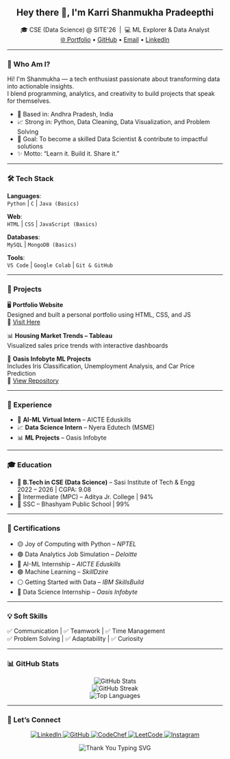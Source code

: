 <!-- PROFILE HEADER -->
<h2 align="center">Hey there 👋, I'm Karri Shanmukha Pradeepthi</h2>
<p align="center">
  🎓 CSE (Data Science) @ SITE'26 &nbsp;|&nbsp; 💻 ML Explorer & Data Analyst  
  <br>
  <a href="https://shannu1584.github.io/Portfolio/">🌐 Portfolio</a> • 
  <a href="https://github.com/shannu1584">GitHub</a> • 
  <a href="mailto:shanmukha1584@gmail.com">Email</a> • 
  <a href="https://linkedin.com/in/shanmukha-pradeepthi-karri-090a44289">LinkedIn</a>
</p>

---
### 🧩 Who Am I?

Hi! I'm Shanmukha — a tech enthusiast passionate about transforming data into actionable insights.\
I blend programming, analytics, and creativity to build projects that speak for themselves.

- 📍 Based in: Andhra Pradesh, India  
- 📈 Strong in: Python, Data Cleaning, Data Visualization, and Problem Solving  
- 🎯 Goal: To become a skilled Data Scientist & contribute to impactful solutions  
- ✨ Motto: “Learn it. Build it. Share it.”

---

### 🛠 Tech Stack

**Languages**:\
`Python` | `C` | `Java (Basics)`

**Web**:\
`HTML` | `CSS` | `JavaScript (Basics)`

**Databases**:\
`MySQL` | `MongoDB (Basics)`

**Tools**:\
`VS Code` | `Google Colab` | `Git & GitHub`

---

### 📂 Projects

🖥️ **Portfolio Website**\
Designed and built a personal portfolio using HTML, CSS, and JS\
🔗 [Visit Here](https://shannu1584.github.io/Portfolio/)

📊 **Housing Market Trends – Tableau**\
Visualized sales price trends with interactive dashboards

🧠 **Oasis Infobyte ML Projects**\
Includes Iris Classification, Unemployment Analysis, and Car Price Prediction\
🔗 [View Repository](https://github.com/shannu1584/OIBSIP)

---

### 💼 Experience

- 🤖 **AI-ML Virtual Intern** – AICTE Eduskills  
- 📈 **Data Science Intern** – Nyera Edutech (MSME)  
- 📊 **ML Projects** – Oasis Infobyte

---

### 🎓 Education

- 🏫 **B.Tech in CSE (Data Science)** – Sasi Institute of Tech & Engg  
  2022 – 2026 | CGPA: 9.08  
- 📘 Intermediate (MPC) – Aditya Jr. College | 94%  
- 📗 SSC – Bhashyam Public School | 99%

---

### 🏅 Certifications

- 🟡 Joy of Computing with Python – *NPTEL*  
- 🟢 Data Analytics Job Simulation – *Deloitte*  
- 🔵 AI-ML Internship – *AICTE Eduskills*  
- 🟣 Machine Learning – *SkillDzire*  
- ⚪ Getting Started with Data – *IBM SkillsBuild*  
- 🔘 Data Science Internship – *Oasis Infobyte*

---

### 💡 Soft Skills

✅ Communication | ✅ Teamwork | ✅ Time Management  
✅ Problem Solving | ✅ Adaptability | ✅ Curiosity

---

### 📊 GitHub Stats

<p align="center">
  <img src="https://github-readme-stats.vercel.app/api?username=shannu1584&show_icons=true&theme=tokyonight" alt="GitHub Stats" />
  <br />
  <img src="https://github-readme-streak-stats.herokuapp.com/?user=shannu1584&theme=tokyonight" alt="GitHub Streak" />
  <br />
  <img src="https://github-readme-stats.vercel.app/api/top-langs/?username=shannu1584&layout=compact&theme=tokyonight" alt="Top Languages" />
</p>

---

### 🔗 Let’s Connect

<p align="center">
  <a href="https://linkedin.com/in/shanmukha-pradeepthi-karri-090a44289">
    <img src="https://img.shields.io/badge/LinkedIn-blue?style=for-the-badge&logo=linkedin" alt="LinkedIn" />
  </a>
  <a href="https://github.com/shannu1584">
    <img src="https://img.shields.io/badge/GitHub-black?style=for-the-badge&logo=github" alt="GitHub" />
  </a>
  <a href="https://www.codechef.com/users/shanmu4430">
    <img src="https://img.shields.io/badge/CodeChef-brown?style=for-the-badge&logo=codechef" alt="CodeChef" />
  </a>
  <a href="https://leetcode.com/u/shanmu4430/">
    <img src="https://img.shields.io/badge/LeetCode-orange?style=for-the-badge&logo=leetcode" alt="LeetCode" />
  </a>
  <a href="https://www.instagram.com/shannu__karri/">
    <img src="https://img.shields.io/badge/Instagram-E4405F?style=for-the-badge&logo=instagram&logoColor=white" alt="Instagram" />
  </a>
</p>

<p align="center">
  <img src="https://readme-typing-svg.demolab.com?font=Fira+Code&duration=3000&pause=1000&color=F7931E&center=true&vCenter=true&width=435&lines=Thanks+for+visiting+my+GitHub+profile!+%F0%9F%99%8F;Let%E2%80%99s+connect+and+build+awesome+projects+together!+%F0%9F%9A%80" alt="Thank You Typing SVG">
</p>



